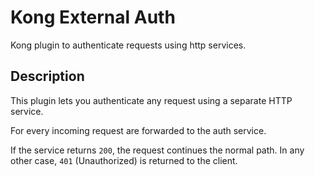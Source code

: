 # Kong External Auth

Kong plugin to authenticate requests using http services.

## Description

This plugin lets you authenticate any request using a separate HTTP service.

For every incoming request are forwarded to the auth service.

If the service returns `200`, the request continues the normal path.
In any other case, `401` (Unauthorized) is returned to the client.
